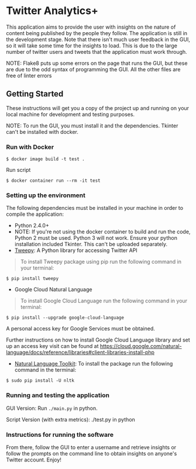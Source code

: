 # Twitter Analytics+

This application aims to provide the user with insights on the nature of content being published by the people they follow.
The application is still in the development stage. Note that there isn't much user feedback in the GUI, so it will take some time for the insights to load. This is due to the large number of twitter users and tweets that the application must work through.

NOTE: Flake8 puts up some errors on the page that runs the GUI, but these are due to the odd syntax of programming the GUI. All the other files are free of linter errors

## Getting Started

These instructions will get you a copy of the project up and running on your local machine for development and testing purposes.

NOTE: To run the GUI, you must install it and the dependencies. Tkinter can't be installed with docker.

### Run with Docker

```
$ docker image build -t test .
```

Run script
```
$ docker container run --rm -it test
```

### Setting up the environment

The following dependencies must be installed in your machine in order to compile the application:

* Python 2.4.0+
* NOTE: If you're not using the docker container to build and run the code, Python 2 must be used. Python 3 will not work. Ensure your python installation included Tkinter. This can't be uploaded separately.
* <a href="https://github.com/tweepy/tweepy/" target="_blank">Tweepy</a>: A Python library for accessing Twitter API
> To install Tweepy package using pip run the following command in your terminal:

```
$ pip install tweepy
```

* Google Cloud Natural Language
> To install Google Cloud Language run the following command in your terminal:
```
$ pip install --upgrade google-cloud-language
```
A personal access key for Google Services must be obtained.

Further instructions on how to install Google Cloud Language library and set up an access key visit can be found at https://cloud.google.com/natural-language/docs/reference/libraries#client-libraries-install-php

* <a href="http://www.nltk.org">Natural Language Toolkit</a>: To install the package run the following command in the terminal:
```
$ sudo pip install -U nltk
```

### Running and testing the application

GUI Version: Run `./main.py` in python.

Script Version (with extra metrics): ./test.py in python

### Instructions for running the software

From there, follow the GUI to enter a username and retrieve insights or follow the prompts
on the command line to obtain insights on anyone's Twitter account. Enjoy!
